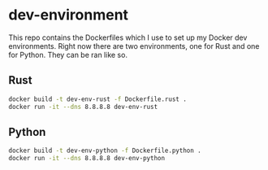 # dev-environment
This repo contains the Dockerfiles which I use to set up my Docker dev environments. Right now there are two environments, one for Rust and one for Python. They can be ran like so.

## Rust
```bash
docker build -t dev-env-rust -f Dockerfile.rust .
docker run -it --dns 8.8.8.8 dev-env-rust
```

## Python
```bash
docker build -t dev-env-python -f Dockerfile.python .
docker run -it --dns 8.8.8.8 dev-env-python
```